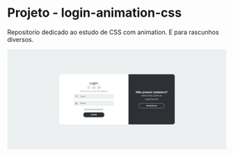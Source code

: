 ﻿# Projeto - login-animation-css
Repositorio dedicado ao estudo de CSS com animation.
E para rascunhos diversos.

![TelaLogin](img/Login.png)
